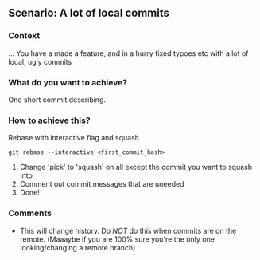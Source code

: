 ## Scenario: A lot of local commits

### Context
... You have a made a feature, and in a hurry fixed typoes etc with a lot of local, ugly commits

### What do you want to achieve?
One short commit describing.

### How to achieve this?
Rebase with interactive flag and squash

```
git rebase --interactive <first_commit_hash>
```
1) Change 'pick' to 'squash' on all except the commit you want to squash into
2) Comment out commit messages that are uneeded
3) Done!

### Comments
* This will change history. Do *NOT* do this when commits are on the remote. (Maaaybe if you are 100% sure you're the only one looking/changing a remote branch)



